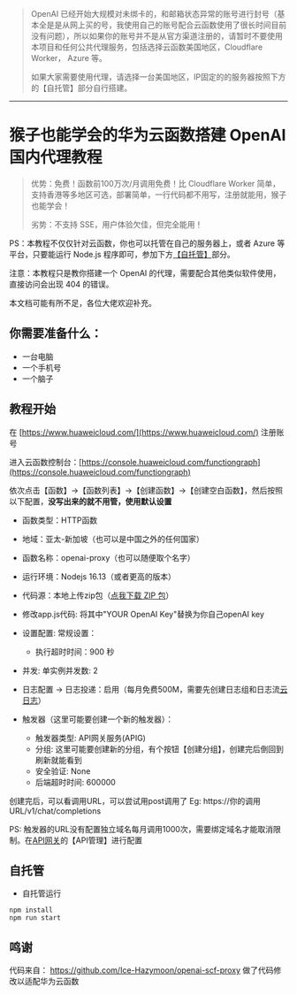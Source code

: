 > OpenAI 已经开始大规模对未绑卡的，和邮箱状态异常的账号进行封号（基本全是是从网上买的号，我使用自己的账号配合云函数使用了很长时间目前没有问题），所以如果你的账号并不是从官方渠道注册的，请暂时不要使用本项目和任何公共代理服务，包括选择云函数美国地区，Cloudflare Worker， Azure 等。
> 
> 如果大家需要使用代理，请选择一台美国地区，IP固定的的服务器按照下方的【自托管】部分自行搭建。

***

# 猴子也能学会的华为云函数搭建 OpenAI 国内代理教程

> 优势：免费！函数前100万次/月调用免费！比 Cloudflare Worker 简单，支持香港等多地区可选，部署简单，一行代码都不用写，注册就能用，猴子也能学会！
> 
> 劣势：不支持 SSE，用户体验欠佳，但完全能用！

PS：本教程不仅仅针对云函数，你也可以托管在自己的服务器上，或者 Azure 等平台，只要能运行 Node.js 程序即可，参加下方[【自托管】](#自托管)部分。

注意：本教程只是教你搭建一个 OpenAI 的代理，需要配合其他类似软件使用，直接访问会出现 404 的错误。

本文档可能有所不足，各位大佬欢迎补充。

## 你需要准备什么：

- 一台电脑
- 一个手机号
- 一个脑子

## 教程开始

在 [https://www.huaweicloud.com/](https://www.huaweicloud.com/) 注册账号

进入云函数控制台：[https://console.huaweicloud.com/functiongraph](https://console.huaweicloud.com/functiongraph)

依次点击【函数】->【函数列表】->【创建函数】->【创建空白函数】，然后按照以下配置，**没写出来的就不用管，使用默认设置**

- 函数类型：HTTP函数
- 地域：亚太-新加坡（也可以是中国之外的任何国家）
- 函数名称：openai-proxy（也可以随便取个名字）
- 运行环境：Nodejs 16.13（或者更高的版本）
- 代码源：本地上传zip包（[点我下载 ZIP 包](https://github.com/zhangwenkang0/openai-proxy/releases/download/v1.0.0/openai-proxy.zip)）
- 修改app.js代码: 将其中"YOUR OpenAI Key"替换为你自己openAI key

- 设置配置:
    常规设置：
     - 执行超时时间：900 秒
- 并发: 单实例并发数: 2
- 日志配置 -> 日志投递：启用（每月免费500M，需要先创建日志组和日志流[云日志](https://console.huaweicloud.com/lts/)）
- 触发器（这里可能要创建一个新的触发器）：
    - 触发器类型: API网关服务(APIG)
    - 分组: 这里可能要创建新的分组，有个按钮【创建分组】，创建完后倒回到刷新就能看到
    - 安全验证: None
    - 后端超时时间: 600000
    
创建完后，可以看调用URL，可以尝试用post调用了
Eg: https://你的调用URL/v1/chat/completions

PS: 触发器的URL没有配置独立域名每月调用1000次，需要绑定域名才能取消限制。在[API网关](https://console.huaweicloud.com/apig)的【API管理】进行配置

## 自托管

- 自托管运行
```
npm install
npm run start
```

## 鸣谢
代码来自： https://github.com/Ice-Hazymoon/openai-scf-proxy
做了代码修改以适配华为云函数
